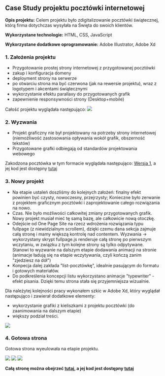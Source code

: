## Case Study projektu pocztówki internetowej
**Opis projektu:** Celem projektu było zdigitalizowanie pocztówki świątecznej, którą firma dotychczas wysyłała na Święta do swoich klientów.

**Wykorzystane technologie:** HTML, CSS, JavaScript
<br>

**Wykorzystane dodatkowe oprogramowanie:** Adobe Illustrator, Adobe Xd

### 1. Założenia projektu



- Przygotowanie prostej strony internetowej z przygotowanej pocztówki
- zakup i konfiguracja domeny
- deployment strony na serwerze
- po otwarciu strona ma być czerwona (jak na rewersie projektu), wraz z logotypem i akcentami świątecznymi
- wykorzystanie efektu parallaxy do przygotowanych grafik
- zapewnienie responsywności strony (Desktop+mobile)

Całość projektu wyglądała następująco:
<img src="images/casestudy/kartka.png?raw=true"/>


### 2. Wyzwania
- Projekt graficzny nie był projektowany na potrzeby strony internetowej (niemożliwość zastosowania opływania wokół grafik, obszerność tekstów)
- Przygotowane grafki odbiegają od standardów projektowania webowego

Zakodzona pocztówka w tym formacie wyglądała następująco: [Wersja 1](https://piotrpawlowski7.github.io/bfswieta_v1/),
a jej kod jest dostępny [tutaj](https://github.com/piotrpawlowski7/bfswieta_v1)

### 3. Nowy projekt
- Na etapie ustaleń doszliśmy do kolejnych założeń: finalny efekt powinien być czysty, nowoczesny, przejrzysty; Konieczne było zerwanie z projektem graficznym pocztówki i zaprojektowanie całego rozwiązania na nowo.
- Czas. Nie było możliwości całkowitej zmiany przygotowanych grafik. Nowy projekt musiał mieć tę samą bazę, ale całkowicie nową otoczkę.
- Odejście od One Page Site na rzecz wdrożenia rozwiązania typu fullpage (z niewidzialnym scrollem), dzięki czemu dana sekcja zajmuje całą stronę i mamy większą kontrolę nad contentem. Wyzwania -> wykorzystany skrypt fullpage.js renderuje całą stronę po pierwszym wczytaniu, w związku z tym kolejne strony są tylko odpytywane. Stanowi to wyzwanie na dalszym etapie dodawania animacji na stronie (animacje ładują się na etapie wczytywania, czyli kończą zanim "zjedziesz na dół")
- Konpecja dalej zakłada "list-pocztówkę", idealnie pasującym do formatu i gotowych materiałów.
- Do podkreślenia koncepcji listu wykorzystano animacje "typewriter" - efekt pisania. Dzięki temu strona stała się przyjemniejsza wizualnie.

Dla należytej kolejności pracy wykonałem szkic w Adobe Xd, który wyglądał następująco i zawierał dodatkowe elementy:
- wykorzystanie grafiki z kieliszkami z projektu pocztówki (do zaanimowania na dalszym etapie)
- większy podział treści.

<img src="images/casestudy/sketch_xd_2.png?raw=true"/>


### 4. Gotowa strona

Gotowa strona wyeulowała na etapie projektu. 



<img src="images/casestudy/bf3.gif?raw=true"/>

<img src="images/casestudy/4.png?raw=true"/>
<img src="images/casestudy/bf_4.gif?raw=true"/>


**Całą stronę można obejrzeć [tutaj](https://piotrpawlowski7.github.io/bfswieta/),
a jej kod jest dostępny [tutaj](https://github.com/piotrpawlowski7/bfswieta/)**
